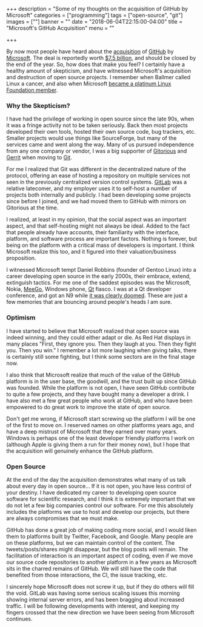 +++
description = "Some of my thoughts on the acquisition of GitHub by Microsoft"
categories = ["programming"]
tags = ["open-source", "git"]
images = [""]
banner = ""
date = "2018-06-04T22:15:00-04:00"
title = "Microsoft's GitHub Acquisition"
menu = ""

+++

By now most people have heard about the [acquisition][acquisition] of [GitHub][github] by [Microsoft][microsoft]. The deal is reportedly worth [$7.5 billion][deal], and should be closed by the end of the year. So, how does that make you feel? I certainly have a healthy amount of skepticism, and have witnessed Microsoft's acquisition and destruction of open source projects. I remember when Ballmer called Linux a cancer, and also when Microsoft [became a platinum Linux Foundation member][linux-Foundation].

<!--more-->

### Why the Skepticism?

I have had the privilege of working in open source since the late 90s, when it was a fringe activity not to be taken seriously. Back then most projects developed their own tools, hosted their own source code, bug trackers, etc. Smaller projects would use things like SourceForge, but many of the services came and went along the way. Many of us pursued independence from any one company or vendor, I was a big supporter of [Gitorious][gitorious] and [Gerrit][gerrit] when moving to [Git][git].

For me I realized that Git was different in the decentralized nature of the protocol, offering an ease of hosting a repository on multiple services not seen in the previously centralized version control systems. [GitLab][gitlab] was a relative latecomer, and my employer uses it to self-host a number of projects both internally and publicly. I had been developing some projects since before I joined, and we had moved them to GitHub with mirrors on Gitorious at the time.

I realized, at least in my opinion, that the social aspect was an important aspect, and that self-hosting might not always be ideal. Added to the fact that people already have accounts, their familiarity with the interface, platform, and software process are important factors. Nothing is forever, but being on the platform with a critical mass of developers is important. I think Microsoft realize this too, and it figured into their valuation/business proposition.

I witnessed Microsoft tempt Daniel Robbins (founder of Gentoo Linux) into a career developing open source in the early 2000s, their embrace, extend, extinguish tactics. For me one of the saddest episodes was the Microsoft, Nokia, [MeeGo][meego], Windows phone, [Qt][qt] fiasco. I was at a Qt developer conference, and got an N9 while [it was clearly doomed][doomed-n9]. These are just a few memories that are bouncing around people's heads I am sure.

### Optimism

I have started to believe that Microsoft realized that open source was indeed winning, and they could either adapt or die. As Red Hat displays in many places "First, they ignore you. Then they laugh at you. Then they fight you. Then you win." I remember a lot more laughing when giving talks, there is certainly still some fighting, but I think some sectors are in the final stage now.

I also think that Microsoft realize that much of the value of the GitHub platform is in the user base, the goodwill, and the trust built up since GitHub was founded. While the platform is not open, I have seen GitHub contribute to quite a few projects, and they have bought many a developer a drink. I have also met a few great people who work at GitHub, and who have been empowered to do great work to improve the state of open source.

Don't get me wrong, if Microsoft start screwing up the platform I will be one of the first to move on. I reserved names on other platforms years ago, and have a deep mistrust of Microsoft that they earned over many years. Windows is perhaps one of the least developer friendly platforms I work on (although Apple is giving them a run for their money now), but I hope that the acquisition will genuinely enhance the GitHub platform.

### Open Source

At the end of the day the acquisition demonstrates what many of us talk about every day in open source... If it is not open, you have less control of your destiny. I have dedicated my career to developing open source software for scientific research, and I think it is extremely important that we do not let a few big companies control our software. For me this absolutely includes the platforms we use to host and develop our projects, but there are always compromises that we must make.

GitHub has done a great job of making coding more social, and I would liken them to platforms built by Twitter, Facebook, and Google. Many people are on these platforms, but we can maintain control of the content. The tweets/posts/shares might disappear, but the blog posts will remain. The facilitation of interaction is an important aspect of coding, even if we move our source code repositories to another platform in a few years as Microsoft sits in the charred remains of GitHub. We will still have the code that benefited from those interactions, the CI, the issue tracking, etc.

I sincerely hope Microsoft does not screw it up, but if they do others will fill the void. GitLab was having some serious scaling issues this morning showing internal server errors, and has been bragging about increased traffic. I will be following developments with interest, and keeping my fingers crossed that the new direction we have been seeing from Microsoft continues.

[acquisition]: https://blog.github.com/2018-06-04-github-microsoft/
[github]: https://github.com/
[microsoft]: https://microsoft.com/
[deal]: https://www.theverge.com/2018/6/4/17422788/microsoft-github-acquisition-official-deals
[linux-foundation]: https://www.theverge.com/2016/11/16/13651940/microsoft-linux-foundation-membership
[gitorious]: https://en.wikipedia.org/wiki/Gitorious
[gerrit]: https://www.gerritcodereview.com/
[git]: https://git-scm.com/
[gitlab]: https://gitlab.com/
[meego]: https://en.wikipedia.org/wiki/MeeGo
[qt]: https://www.qt.io/
[doomed-n9]: https://www.wired.com/2011/06/nokia-n9-failure/

